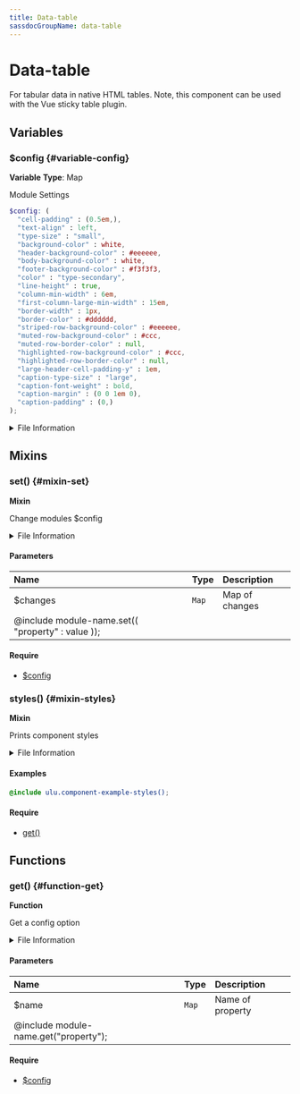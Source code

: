 ```yaml
---
title: Data-table
sassdocGroupName: data-table
---
```



# Data-table

For tabular data in native HTML tables. Note, this component can be used with the Vue sticky table plugin.



## Variables




<div class="sassdoc-item-header">

###  $config {#variable-config}

  <div class="sassdoc-item-header__labels">
    <span class="tag tag--primary"><strong>Variable</strong></span> <span class="tag"><strong>Type</strong>: Map</span>
  </div>

</div>

  

Module Settings
    
    

``` scss
$config: (
  "cell-padding" : (0.5em,),
  "text-align" : left,
  "type-size" : "small",
  "background-color" : white,
  "header-background-color" : #eeeeee,
  "body-background-color" : white,
  "footer-background-color" : #f3f3f3,
  "color" : "type-secondary",
  "line-height" : true,
  "column-min-width" : 6em,
  "first-column-large-min-width" : 15em,
  "border-width" : 1px,
  "border-color" : #dddddd,
  "striped-row-background-color" : #eeeeee,
  "muted-row-background-color" : #ccc,
  "muted-row-border-color" : null,
  "highlighted-row-background-color" : #ccc,
  "highlighted-row-border-color" : null,
  "large-header-cell-padding-y" : 1em,
  "caption-type-size" : "large",
  "caption-font-weight" : bold,
  "caption-margin" : (0 0 1em 0),
  "caption-padding" : (0,)
);
```
  


<details>
  <summary>File Information</summary>
  
- **File:** _data-table.scss
- **Group:** data-table
- **Type:** variable
- **Lines (comments):** 24-25
- **Lines (code):** 27-51

</details>

    
  

## Mixins




<div class="sassdoc-item-header">

###  set() {#mixin-set}

  <div class="sassdoc-item-header__labels">
    <span class="tag tag--primary"><strong>Mixin</strong></span>
  </div>

</div>

  

Change modules $config
    
    


<details>
  <summary>File Information</summary>
  
- **File:** _data-table.scss
- **Group:** data-table
- **Type:** mixin
- **Lines (comments):** 53-55
- **Lines (code):** 57-59

</details>

    

#### Parameters


|Name|Type|Description|
|:--|:--|:--|
|$changes|`Map`|Map of changes
  @include module-name.set(( "property" : value ));|

    

#### Require

- [$config](/sass/components/accordion/#variable-config)
  


<div class="sassdoc-item-header">

###  styles() {#mixin-styles}

  <div class="sassdoc-item-header__labels">
    <span class="tag tag--primary"><strong>Mixin</strong></span>
  </div>

</div>

  

Prints component styles
    
    


<details>
  <summary>File Information</summary>
  
- **File:** _data-table.scss
- **Group:** data-table
- **Type:** mixin
- **Lines (comments):** 70-72
- **Lines (code):** 74-167

</details>

    

#### Examples

      


``` scss
@include ulu.component-example-styles();
```
  

      

#### Require

- [get()](/sass/components/accordion/#function-get)
  
  

## Functions




<div class="sassdoc-item-header">

###  get() {#function-get}

  <div class="sassdoc-item-header__labels">
    <span class="tag tag--primary"><strong>Function</strong></span>
  </div>

</div>

  

Get a config option
    
    


<details>
  <summary>File Information</summary>
  
- **File:** _data-table.scss
- **Group:** data-table
- **Type:** function
- **Lines (comments):** 61-63
- **Lines (code):** 65-68

</details>

    

#### Parameters


|Name|Type|Description|
|:--|:--|:--|
|$name|`Map`|Name of property
  @include module-name.get("property");|

    

#### Require

- [$config](/sass/components/accordion/#variable-config)
  
  
  